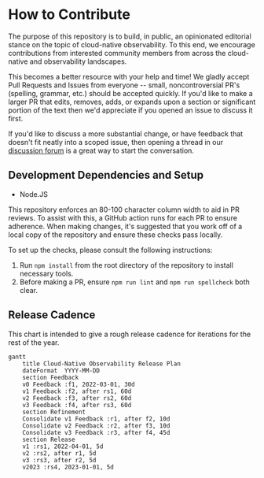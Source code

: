 # How to Contribute

The purpose of this repository is to build, in public, an opinionated editorial
stance on the topic of cloud-native observability. To this end, we encourage
contributions from interested community members from across the cloud-native and
observability landscapes.

This becomes a better resource with your help and time! We gladly accept Pull
Requests and Issues from everyone -- small, noncontroversial PR's (spelling,
grammar, etc.) should be accepted quickly. If you'd like to make a larger PR
that edits, removes, adds, or expands upon a section or significant portion of
the text then we'd appreciate if you opened an issue to discuss it first.

If you'd like to discuss a more substantial change, or have feedback that
doesn't fit neatly into a scoped issue, then opening a thread in our [discussion
forum](https://github.com/lightstep/cloud-native-observability/discussions) is a
great way to start the conversation.

## Development Dependencies and Setup

* Node.JS

This repository enforces an 80-100 character column width to aid in PR reviews.
To assist with this, a GitHub action runs for each PR to ensure adherence.
When making changes, it's suggested that you work off of a local copy of the
repository and ensure these checks pass locally.

To set up the checks, please consult the following instructions:

1. Run `npm install` from the root directory of the repository to install
   necessary tools.
2. Before making a PR, ensure `npm run lint` and `npm run spellcheck` both
   clear.

## Release Cadence

This chart is intended to give a rough release cadence for iterations for the
rest of the year.

```mermaid
gantt
    title Cloud-Native Observability Release Plan
    dateFormat  YYYY-MM-DD
    section Feedback
    v0 Feedback :f1, 2022-03-01, 30d
    v1 Feedback :f2, after rs1, 60d
    v2 Feedback :f3, after rs2, 60d
    v3 Feedback :f4, after rs3, 60d
    section Refinement
    Consolidate v1 Feedback :r1, after f2, 10d
    Consolidate v2 Feedback :r2, after f3, 10d
    Consolidate v3 Feedback :r3, after f4, 45d
    section Release
    v1 :rs1, 2022-04-01, 5d
    v2 :rs2, after r1, 5d
    v3 :rs3, after r2, 5d
    v2023 :rs4, 2023-01-01, 5d
```